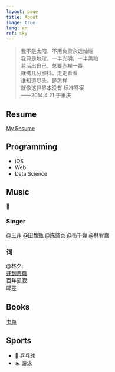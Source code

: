 ```yaml
---
layout: page
title: About
image: true
lang: en
ref: sky
---
```


>我不是太阳，不用负责永远灿烂<br>
>我只是地球，一半光明，一半黑暗<br>
>若活出自己，总要赤裸一番<br>
>就携几分颤抖，走走看看<br>
>谁知道尽头，是怎样<br>
>就像这世界本没有 标准答案<br>
>——2014.4.21 于重庆

## Resume
<a href="http://azureyu.com/cv" target="_blank">My Resume</a>

## Programming

<!-- Main Language: -->
<!-- - Swift, Objective-C
- Python
- HTML/CSS, JavaScript -->

<!-- Field: -->
- iOS
- Web
- Data Science

## Music

🎸

### Singer
@王菲
@田馥甄
@陈绮贞
@杨千嬅
@林宥嘉

### 词
@林夕:<br>
<a href="http://www.xiami.com/song/146622" target="_blank">开到荼蘼</a><br>
百年孤寂<br>
邮差

## Books

<a href="http://azureyu.com/cv" target="_blank">书单</a>

## Sports

- 🏓  乒乓球
- 🏊  游泳